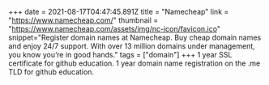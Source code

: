 +++
date = 2021-08-17T04:47:45.891Z
title = "Namecheap"
link = "https://www.namecheap.com/"
thumbnail = "https://www.namecheap.com/assets/img/nc-icon/favicon.ico"
snippet="Register domain names at Namecheap. Buy cheap domain names and enjoy 24/7 support. With over 13 million domains under management, you know you’re in good hands."
tags = ["domain"]
+++
1 year SSL certificate for github education.
1 year domain name registration on the .me TLD for github education.
